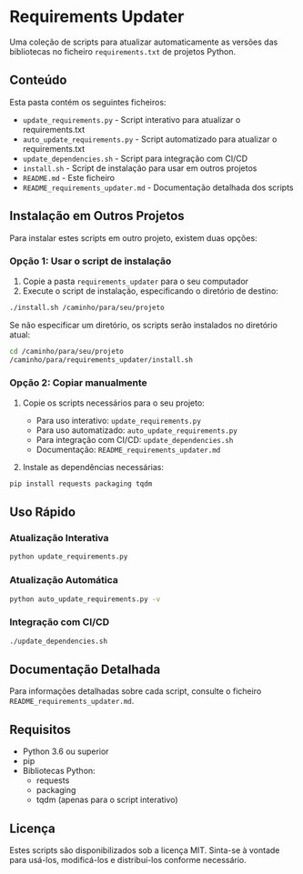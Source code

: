 # Requirements Updater

Uma coleção de scripts para atualizar automaticamente as versões das bibliotecas no ficheiro `requirements.txt` de projetos Python.

## Conteúdo

Esta pasta contém os seguintes ficheiros:

- `update_requirements.py` - Script interativo para atualizar o requirements.txt
- `auto_update_requirements.py` - Script automatizado para atualizar o requirements.txt
- `update_dependencies.sh` - Script para integração com CI/CD
- `install.sh` - Script de instalação para usar em outros projetos
- `README.md` - Este ficheiro
- `README_requirements_updater.md` - Documentação detalhada dos scripts

## Instalação em Outros Projetos

Para instalar estes scripts em outro projeto, existem duas opções:

### Opção 1: Usar o script de instalação

1. Copie a pasta `requirements_updater` para o seu computador
2. Execute o script de instalação, especificando o diretório de destino:

```bash
./install.sh /caminho/para/seu/projeto
```

Se não especificar um diretório, os scripts serão instalados no diretório atual:

```bash
cd /caminho/para/seu/projeto
/caminho/para/requirements_updater/install.sh
```

### Opção 2: Copiar manualmente

1. Copie os scripts necessários para o seu projeto:
   - Para uso interativo: `update_requirements.py`
   - Para uso automatizado: `auto_update_requirements.py`
   - Para integração com CI/CD: `update_dependencies.sh`
   - Documentação: `README_requirements_updater.md`

2. Instale as dependências necessárias:

```bash
pip install requests packaging tqdm
```

## Uso Rápido

### Atualização Interativa

```bash
python update_requirements.py
```

### Atualização Automática

```bash
python auto_update_requirements.py -v
```

### Integração com CI/CD

```bash
./update_dependencies.sh
```

## Documentação Detalhada

Para informações detalhadas sobre cada script, consulte o ficheiro `README_requirements_updater.md`.

## Requisitos

- Python 3.6 ou superior
- pip
- Bibliotecas Python:
  - requests
  - packaging
  - tqdm (apenas para o script interativo)

## Licença

Estes scripts são disponibilizados sob a licença MIT. Sinta-se à vontade para usá-los, modificá-los e distribuí-los conforme necessário. 
